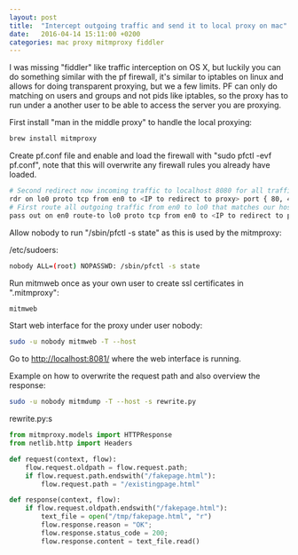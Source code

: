 ```yaml
---
layout: post
title:  "Intercept outgoing traffic and send it to local proxy on mac"
date:   2016-04-14 15:11:00 +0200
categories: mac proxy mitmproxy fiddler
---
```


I was missing "fiddler" like traffic interception on OS X, but luckily you can do
something similar with the pf firewall, it's similar to iptables on
linux and allows for doing transparent proxying, but we a few limits. PF can
only do matching on users and groups and not pids like iptables, so the proxy
has to run under a another user to be able to access the server you are proxying.

First install "man in the middle proxy" to handle the local proxying:

``` bash
brew install mitmproxy
```

Create pf.conf file and enable and load the firewall with "sudo pfctl -evf pf.conf",
note that this will overwrite any firewall rules you already have loaded.

``` bash
# Second redirect now incoming traffic to localhost 8080 for all traffic that matches our host and port filter
rdr on lo0 proto tcp from en0 to <IP to redirect to proxy> port { 80, 443 } -> 127.0.0.1 port 8080
# First route all outgoing traffic from en0 to lo0 that matches our host and port filter and user
pass out on en0 route-to lo0 proto tcp from en0 to <IP to redirect to proxy> port { 80, 443 } keep state user { <user id you are running your browser under> }
```

Allow nobody to run "/sbin/pfctl -s state" as this is used by the mitmproxy:

/etc/sudoers:

``` bash
nobody ALL=(root) NOPASSWD: /sbin/pfctl -s state
```

Run mitmweb once as your own user to create ssl certificates in ".mitmproxy":

```bash
mitmweb
```

Start web interface for the proxy under user nobody:

``` bash
sudo -u nobody mitmweb -T --host
```

Go to <http://localhost:8081/> where the web interface is running.

Example on how to overwrite the request path and also overview the response:

``` bash
sudo -u nobody mitmdump -T --host -s rewrite.py
```

rewrite.py:s

``` python
from mitmproxy.models import HTTPResponse
from netlib.http import Headers

def request(context, flow):
    flow.request.oldpath = flow.request.path;
    if flow.request.path.endswith("/fakepage.html"):
        flow.request.path = "/existingpage.html"

def response(context, flow):
    if flow.request.oldpath.endswith("/fakepage.html"):
        text_file = open("/tmp/fakepage.html", "r")
        flow.response.reason = "OK";
        flow.response.status_code = 200;
        flow.response.content = text_file.read()
```
